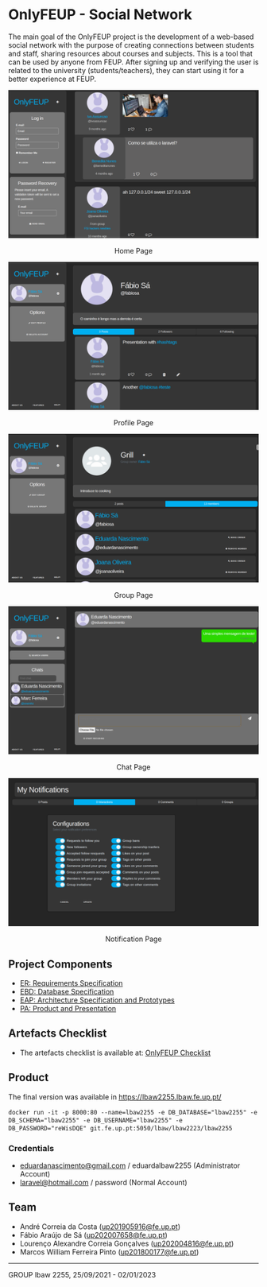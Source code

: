 # OnlyFEUP - Social Network

The main goal of the OnlyFEUP project is the development of a web-based social network with the purpose of creating connections between students and staff, sharing resources about courses and subjects. This is a tool that can be used by anyone from FEUP. After signing up and verifying the user is related to the university (students/teachers), they can start using it for a better experience at FEUP.

![Home page](../Images/Homepage.png)
<p align="center" width="200">Home Page</p>

![Profil epage](../Images/Profilepage.png)
<p align="center" width="200">Profile Page</p>

![Group page](../Images/Grouppage.png)
<p align="center" width="200">Group Page</p>

![Chat page](../Images/Chatpage.png)
<p align="center">Chat Page</p>

![Notification page](../Images/Notificationpage.png)
<p align="center">Notification Page</p>

## Project Components

* [ER: Requirements Specification](/Wiki/er.md)
* [EBD: Database Specification](/Wiki/edb.md)
* [EAP: Architecture Specification and Prototypes](/Wiki/eap.md)
* [PA: Product and Presentation](/Wiki/pa.md)

## Artefacts Checklist

* The artefacts checklist is available at: [OnlyFEUP Checklist](./assets/OnlyFEUP_Checklist.pdf)

## Product

The final version was available in https://lbaw2255.lbaw.fe.up.pt/

```code
docker run -it -p 8000:80 --name=lbaw2255 -e DB_DATABASE="lbaw2255" -e DB_SCHEMA="lbaw2255" -e DB_USERNAME="lbaw2255" -e DB_PASSWORD="reWisDQE" git.fe.up.pt:5050/lbaw/lbaw2223/lbaw2255
```

### Credentials

- eduardanascimento@gmail.com / eduardalbaw2255 (Administrator Account)
- laravel@hotmail.com / password (Normal Account)

## Team

* André Correia da Costa (up201905916@fe.up.pt)
* Fábio Araújo de Sá (up202007658@fe.up.pt)
* Lourenço Alexandre Correia Gonçalves (up202004816@fe.up.pt)
* Marcos William Ferreira Pinto (up201800177@fe.up.pt)

---

GROUP lbaw 2255, 25/09/2021 - 02/01/2023